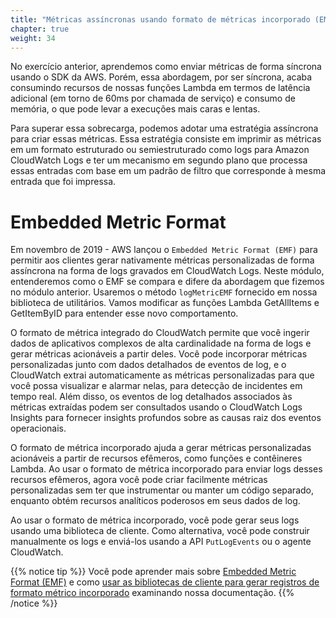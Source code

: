 ```yaml
---
title: "Métricas assíncronas usando formato de métricas incorporado (EMF)"
chapter: true
weight: 34
---
```


No exercício anterior, aprendemos como enviar métricas de forma síncrona usando o SDK da AWS. Porém, essa abordagem, por ser síncrona, acaba consumindo recursos de nossas funções Lambda em termos de latência adicional (em torno de 60ms por chamada de serviço) e consumo de memória, o que pode levar a execuções mais caras e lentas.

Para superar essa sobrecarga, podemos adotar uma estratégia assíncrona para criar essas métricas. Essa estratégia consiste em imprimir as métricas em um formato estruturado ou semiestruturado como logs para Amazon CloudWatch Logs e ter um mecanismo em segundo plano que processa essas entradas com base em um padrão de filtro que corresponde à mesma entrada que foi impressa.


# Embedded Metric Format

Em novembro de 2019 - AWS lançou o `Embedded Metric Format (EMF)` para permitir aos clientes gerar nativamente métricas personalizadas de forma assíncrona na forma de logs gravados em CloudWatch Logs. Neste módulo, entenderemos como o EMF se compara e difere da abordagem que fizemos no módulo anterior. Usaremos o método `logMetricEMF` fornecido em nossa biblioteca de utilitários. Vamos modificar as funções Lambda GetAllItems e GetItemByID para entender esse novo comportamento.

O formato de métrica integrado do CloudWatch permite que você ingerir dados de aplicativos complexos de alta cardinalidade na forma de logs e gerar métricas acionáveis a partir deles. Você pode incorporar métricas personalizadas junto com dados detalhados de eventos de log, e o CloudWatch extrai automaticamente as métricas personalizadas para que você possa visualizar e alarmar nelas, para detecção de incidentes em tempo real. Além disso, os eventos de log detalhados associados às métricas extraídas podem ser consultados usando o CloudWatch Logs Insights para fornecer insights profundos sobre as causas raiz dos eventos operacionais.

O formato de métrica incorporado ajuda a gerar métricas personalizadas acionáveis a partir de recursos efêmeros, como funções e contêineres Lambda. Ao usar o formato de métrica incorporado para enviar logs desses recursos efêmeros, agora você pode criar facilmente métricas personalizadas sem ter que instrumentar ou manter um código separado, enquanto obtém recursos analíticos poderosos em seus dados de log.

Ao usar o formato de métrica incorporado, você pode gerar seus logs usando uma biblioteca de cliente. Como alternativa, você pode construir manualmente os logs e enviá-los usando a API `PutLogEvents` ou o agente CloudWatch.

{{% notice tip %}}
Você pode aprender mais sobre [Embedded Metric Format (EMF)](https://aws.amazon.com/about-aws/whats-new/2019/11/amazon-cloudwatch-launches-embedded-metric-format/) e como [usar as bibliotecas de cliente para gerar registros de formato métrico incorporado](https://docs.aws.amazon.com/AmazonCloudWatch/latest/monitoring/CloudWatch_Embedded_Metric_Format_Libraries.html) examinando nossa documentação.
{{% /notice %}}